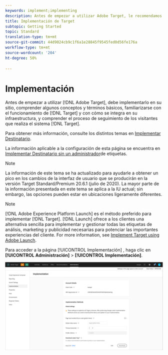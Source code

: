 ```yaml
---
keywords: implement;implementing
description: Antes de empezar a utilizar Adobe Target, le recomendamos que lo implemente en su sitio, comprenda algunos conceptos y términos básicos, se familiarice con el funcionamiento de Target y cómo se integra en su infraestructura, y comprenda el proceso de seguimiento de los visitantes que realiza el sistema Target.
title: Implementación de Target
subtopic: Getting Started
topic: Standard
translation-type: tm+mt
source-git-commit: 44d9024cb9c1f6a1e28845f9545fed0d56fe176a
workflow-type: tm+mt
source-wordcount: '204'
ht-degree: 50%

---
```



# Implementación

Antes de empezar a utilizar [!DNL Adobe Target], debe implementarlo en su sitio, comprender algunos conceptos y términos básicos, familiarizarse con el funcionamiento de [!DNL Target] y con cómo se integra en su infraestructura, y comprender el proceso de seguimiento de los visitantes que realiza el sistema [!DNL Target].

Para obtener más información, consulte los distintos temas en [Implementar Destinatario](/help/c-implementing-target/implementing-target.md).

La información aplicable a la configuración de esta página se encuentra en [Implementar Destinatario sin un administrador](/help/c-implementing-target/c-implementing-target-for-client-side-web/how-to-deployatjs/implementing-target-without-a-tag-manager.md)de etiquetas.

>[!NOTE]
>
>La información de este tema se ha actualizado para ayudarle a obtener un pico en los cambios de la interfaz de usuario que se producirán en la versión Target Standard/Premium 20.6.1 (julio de 2020). La mayor parte de la información presentada en este tema se aplica a la IU actual; sin embargo, las opciones pueden estar en ubicaciones ligeramente diferentes.

>[!NOTE]
>
>[!DNL Adobe Experience Platform Launch] es el método preferido para implementar [!DNL Target]. [!DNL Launch] ofrece a los clientes una alternativa sencilla para implementar y gestionar todas las etiquetas de análisis, marketing y publicidad necesarias para potenciar las importantes experiencias del cliente. For more information, see [Implement Target using Adobe Launch](/help/c-implementing-target/c-implementing-target-for-client-side-web/how-to-deployatjs/cmp-implementing-target-using-adobe-launch.md).

Para acceder a la página [!UICONTROL Implementación] , haga clic en **[!UICONTROL Administración]** > **[!UICONTROL Implementación]**.

![Página de implementación](/help/administrating-target/assets/implementation.png)